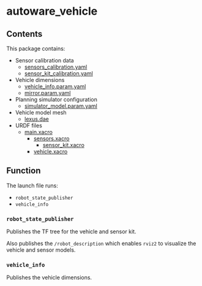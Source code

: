 # autoware_vehicle

## Contents

This package contains:
- Sensor calibration data
  - [sensors_calibration.yaml](config/sensors_calibration.yaml)
  - [sensor_kit_calibration.yaml](config/sensor_kit_calibration.yaml)
- Vehicle dimensions
  - [vehicle_info.param.yaml](config/vehicle_info.param.yaml)
  - [mirror.param.yaml](config/mirror.param.yaml)
- Planning simulator configuration
  - [simulator_model.param.yaml](config/simulator_model.param.yaml)
- Vehicle model mesh
  - [lexus.dae](mesh/lexus.dae)
- URDF files
  - [main.xacro](urdf/main.xacro)
    - [sensors.xacro](urdf/sensors.xacro)
      - [sensor_kit.xacro](urdf/sensor_kit.xacro)
    - [vehicle.xacro](urdf/vehicle.xacro)

## Function

The launch file runs:
- `robot_state_publisher`
- `vehicle_info`

### `robot_state_publisher`

Publishes the TF tree for the vehicle and sensor kit.

Also publishes the `/robot_description` which enables `rviz2` to visualize the vehicle and sensor models.

### `vehicle_info`

Publishes the vehicle dimensions.
